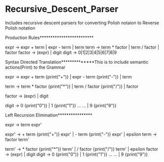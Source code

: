 # Recursive_Descent_Parser
Includes recursive descent parsers for converting Polish notaion to Reverse Polish notation

Production Rules*************************

expr   -> expr + term | expr - term | term
term   -> term * factor | term / factor | factor
factor -> (expr) | digit
digit  -> 0|1|2|3|4|5|6|7|8|9  


Syntax Directed Translation**************This is to include semantic actions(Print) to the Grammar

expr -> expr + term {print("+")}
      | expr - term {print("-")}
      | term

term -> term * factor {print("*")}
      | term / factor {print("/")}
      | factor
 
factor -> (expr) | digit          

digit  -> 0 {print("0")}
        | 1 {print("1")}
        ...
        ...
        | 9 {print("9")} 

Left Recursion Elimination****************

expr  -> term expr'

expr' -> +  term {print("+")} expr'
        | -  term {print("-")} expr'
        | epsilon
term  -> factor term'

term' -> *  factor {print("*")} term'
        | /  factor {print("/")} term'
        | epsilon
factor -> (expr) | digit
digit  -> 0 {print("0")}
        | 1 {print("1")}
        ...
        ...
        | 9 {print("9")}     
